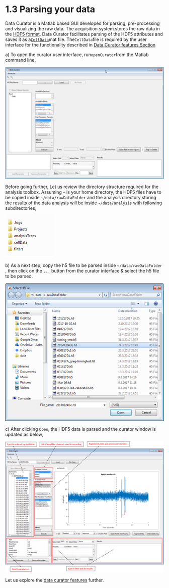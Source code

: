 # 1.3 Parsing your data

Data Curator is a Matlab based GUI developed for parsing, pre-processing and visualizing the raw data. The acquisition system stores the raw data in the [HDF5 format](https://cafarm.gitbooks.io/symphony/content/File-Format.html). Data Curator facilitates parsing of the HDF5 attributes and saves it as a[`CellData`](https://github.com/Schwartz-AlaLaurila-Labs/sa-labs-analysis-core/blob/master/src/main/matlab/%2Bsa_labs/%2Banalysis/%2Bentity/CellData.m)mat file. The`CellData`file is required by the user interface for the functionality described in [Data Curator features Section](/parsing-your-data/data-curator-features.md)

a\) To open the curator user interface, run`openCurator`from the Matlab command line.

![](/assets/curator_new_view.png)

Before going further, Let us review the directory structure required for the analysis toolbox.  Assuming `~` is your home directory, the HDF5 files have to be copied inside `~/data/rawDataFolder` and the analysis directory storing the results of the data analysis will be inside `~/data/analysis` with following subdirectories,

![](/assets/project_heirarchy.png)

b\) As a next step, copy the h5 file to be parsed inside `~/data/rawDataFolder` , then click on the `...` button from the curator interface & select the h5 file to be parsed.

![](/assets/select_h5.png)

c\) After clicking `Open`, the HDF5 data is parsed and the curator window is updated as below,

![](/assets/curator_with_data.png)

Let us explore the [data curator features](/parsing-your-data/data-curator-features.md) further.

